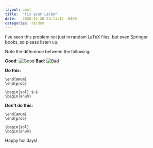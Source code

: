 ```yaml
---
layout: post
title:  "Fix your LaTeX"
date:   2020-12-20 23:11:11 -0400
categories: random
---
```

I've seen this problem not just in random LaTeX files, but even Springer books, so please listen up.

Note the difference between the following:

**Good:**
![Good](https://lh3.googleusercontent.com/-cvBKQtiOlZk/X-AfrYM9YzI/AAAAAAAAHxE/k8iEek4Rd3Aii89ng6jnexOzqDjyMrfswCK8BGAsYHg/s0/2020-12-20.png)
**Bad:**
![Bad](https://lh3.googleusercontent.com/-TG7qXGccwzE/X-AirTeG2iI/AAAAAAAAHxo/K_xYlDbMf3oUazhn3gQh-V58P-ZxZxsuQCK8BGAsYHg/s0/2020-12-20.png)

**Do this:**
```TeX
\end{anum}
\end{prob}

\begin{sol} $~$
\begin{anum}
```

**Don't do this:**
```TeX
\end{anum}
\end{prob}

\begin{sol}
\begin{anum}
```

Happy holidays!
